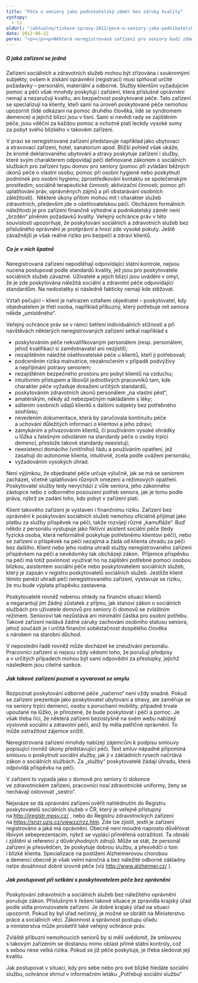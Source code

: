 ```yaml
---
title: "Péče o seniory jako podnikatelský záměr bez záruky kvality"
vystupy:
  - tz
oldUrl: "/aktualne/tiskove-zpravy-2012/pece-o-seniory-jako-podnikatelsky-zamer-bez-zaruky-kvality"
date: 2012-06-22
perex: "<p></p><p>Některá neregistrovaná zařízení pro seniory budí zdání zařízení sociálních služeb nebo zdravotnických zařízení, přestože nesplňují ani minimální zákonné požadavky. Zacházení s klienty může podle veřejného ochránce práv představovat i reálné riziko pro život, zdraví a důstojnost. </p>"
---
```


<!-- imported from the old website -->

<h5>O jaká zařízení se jedná</h5><p>Zařízení sociálních a zdravotních služeb mohou být zřizována i soukromými subjekty, ovšem k získání oprávnění (registraci) musí splňovat určité požadavky – personální, materiální a odborné. Služby klientům vyžadujícím pomoc a péči však mnohdy poskytují i zařízení, která příslušné oprávnění nemají a nezaručují kvalitu, ani bezpečnost poskytované péče. Tato zařízení se specializují na klienty, kteří sami na úroveň poskytované péče nemohou upozornit (lidé odkázaní na pomoc druhého člověka, lidé se syndromem demence) a jejichž blízcí jsou v tísni. Sami si nevědí rady se zajištěním péče, jsou vděční za každou pomoc a ochotně platí leckdy vysoké sumy za pobyt svého blízkého v takovém zařízení.</p><p>V praxi se neregistrované zařízení představuje například jako ubytovací a stravovací zařízení, hotel, sanatorium apod. Bližší pohled však ukáže, že kromě deklarovaného ubytování a stravy poskytuje zařízení i služby, které svým charakterem odpovídají péči definované zákonem o sociálních službách pro zařízení typu domov pro seniory (pomoc při zvládání běžných úkonů péče o vlastní osobu; pomoc při osobní hygieně nebo poskytnutí podmínek pro osobní hygienu; zprostředkování kontaktu se společenským prostředím; sociálně terapeutické činnosti; aktivizační činnosti; pomoc při uplatňování práv, oprávněných zájmů a při obstarávání osobních záležitostí).  Některé úkony přitom mohou mít i charakter služeb zdravotních, především jde o ošetřovatelskou péči. Obcházení formálních náležitostí je pro zařízení finančně výhodné a podnikatelský záměr není „brzděn“ plněním požadavků kvality. Veřejný ochránce práv v této souvislosti upozorňuje, že poskytování sociálních a zdravotních služeb bez příslušného oprávnění je protiprávní a hrozí zde vysoké pokuty. Ještě závažnější je však reálné riziko pro bezpečí a zdraví klientů.</p><h5>Co je v nich špatně</h5><p>Neregistrovaná zařízení nepodléhají odpovídající státní kontrole, nejsou nucena postupovat podle standardů kvality, jež jsou pro poskytovatele sociálních služeb závazné. Uživatelé a jejich blízcí jsou uváděni v omyl, že je zde poskytována náležitá sociální a zdravotní péče odpovídající standardům. Na nedostatky si následně fakticky nemají kde stěžovat. </p><p>Vztah pečující – klient je nahrazen vztahem objednatel – poskytovatel, kdy objednatelem je třetí osoba, například příbuzný, který potřebuje mít seniora někde „umístěného“. </p><p>Veřejný ochránce práv se v rámci šetření individuálních stížností a při návštěvách některých neregistrovaných zařízení setkal například s </p><ul><li>poskytováním péče nekvalifikovaným personálem (resp. personálem, jehož kvalifikaci si zaměstnavatel ani nezjistil); </li><li>nezajištěním náležité ošetřovatelské péče u klientů, kteří ji potřebovali;</li><li>podceněním rizika malnutrice, nezakročením v případě podvýživy a nepřijímání potravy seniorem;</li><li>nezajištěním bezpečného prostoru pro pobyt klientů na vzduchu;</li><li>intuitivním přístupem a libovůlí jednotlivých pracovníků tam, kde charakter péče vyžaduje dosažení určitých standardů, </li><li>poskytováním zdravotních úkonů personálem „na vlastní pěst“,</li><li>amatérským, někdy až nebezpečným nakládáním s léky; </li><li>sdílením osobních údajů klientů s dalšími subjekty bez potřebného souhlasu;</li><li>nevedením dokumentace, která by zaručovala kontinuitu péče a uchování důležitých informací o klientovi a jeho zdraví;</li><li>zamykáním a přivazováním klientů, či používáním vysoké ohrádky u lůžka s falešným odvoláním na standardy péče o osoby trpící demencí, přestože takové standardy neexistují;</li><li>neexistencí domácího (vnitřního) řádu a používáním opatření, jež zasahují do autonomie klienta, intuitivně, zcela podle uvážení personálu;</li><li>vyžadováním vysokých úhrad.</li></ul><p>Není výjimkou, že objednatel péče určuje výlučně, jak se má se seniorem zacházet, včetně uplatňování různých omezení a režimových opatření. Poskytovatel služby tedy nevychází z vůle seniora, jeho zákonného zástupce nebo z odborného posouzení potřeb seniora, jak je tomu podle práva, nýbrž ze zadání toho, kdo pobyt v zařízení platí.</p><p>Klient takového zařízení je vystaven i finančnímu riziku. Zařízení bez oprávnění k poskytování sociálních služeb nemohou oficiálně přijímat jako platbu za služby příspěvek na péči, takže rozvíjejí různé „kamufláže“. Buď někdo z personálu vystupuje jako fiktivní asistent sociální péče (tedy fyzická osoba, která neformálně poskytuje potřebnému klientovi péči), nebo se zařízení o příspěvek na péči nezajímá a žádá od klienta úhradu za péči bez dalšího. Klient nebo jeho rodina uhradí služby neregistrovaného zařízení příspěvkem na péči a nevědomky tak obcházejí zákon.  Příjemce příspěvku na péči má totiž povinnost využívat ho na zajištění potřebné pomoci osobou blízkou, asistentem sociální péče nebo poskytovatelem sociálních služeb, který je zapsán v registru poskytovatelů sociálních služeb. Jestliže klient těmito penězi uhradí péči neregistrovaného zařízení, vystavuje se riziku, že mu bude výplata příspěvku zastavena.</p><p>Poskytovatelé rovněž neberou ohledy na finanční situaci klientů a negarantují jim žádný zůstatek z příjmu, jak stanoví zákon o sociálních službách pro uživatele domovů pro seniory či domovů se zvláštním režimem. Seniorovi tak nezůstává ani minimální částka pro osobní potřebu. Takové zařízení nedává žádné záruky zachování osobního statusu seniora, jehož součástí je i určitá finanční soběstačnost dospělého člověka s nárokem na starobní důchod.</p><p>V neposlední řadě rovněž může docházet ke zneužívání personálu. Pracovníci zařízení si nejsou vždy vědomi toho, že porušují předpisy a v určitých případech mohou být sami odpovědni za přestupky, jejichž následkem jsou citelné sankce. </p><h5>Jak takové zařízení poznat a vyvarovat se omylu</h5><p>Rozpoznat poskytování odborné péče „načerno“ není vždy snadné. Pokud se zařízení prezentuje jako poskytovatel ubytování a stravy, ale zaměřuje se na seniory trpící demencí, osoby s poruchami mobility, případně trvale upoutané na lůžko, je přirozené, že bude poskytovat i péči a pomoc. Je však třeba říci, že některá zařízení bezostyšně na svém webu nabízejí výslovně sociální a zdravotní péči, aniž by měla patřičné oprávnění. To může ostražitost zájemce snížit.</p><p>Neregistrovaná zařízení mnohdy nabízejí zájemcům k podpisu smlouvy popisující rovněž úkony představující péči. Text smluv nápadně připomíná smlouvu o poskytnutí sociální služby, jak ji v základních rysech načrtává zákon o sociálních službách. Za „služby“ poskytovatelé žádají úhradu, která odpovídá příspěvku na péči. </p><p>V zařízení to vypadá jako v domově pro seniory či dokonce ve zdravotnickém zařízení, pracovníci nosí zdravotnické uniformy, ženy se nechávají oslovovat „sestro“.</p><p>Nejsnáze se dá oprávnění zařízení ověřit nahlédnutím do Registru poskytovatelů sociálních služeb v ČR, který je veřejně přístupný na <a title="Otevření do nového okna" href="http://iregistr.mpsv.cz/" target="_blank">http://iregistr.mpsv.cz/</a> , nebo do Registru zdravotnických zařízení na <a href="https://snzr.uzis.cz/viewzz/rzz.htm" target="_blank">https://snzr.uzis.cz/viewzz/rzz.htm</a>. Zde lze zjistit, jestli je zařízení registrováno a jaká má oprávnění. Obecně není moudré naprosto důvěřovat líbivým sebeprezentacím, nýbrž se vyplácí přiměřená ostražitost. Ta obnáší i zjištění si referencí z důvěryhodných zdrojů. Může se stát, že personál zařízení je přesvědčen, že poskytuje dobrou službu, a přesvědčí o tom i blízké klienta. Specializace na postižení Alzheimerovou chorobou a demencí obecně je však velmi náročná a bez náležité odborné základny nelze dosáhnout dobré úrovně péče (viz <a title="Otevření do nového okna" href="http://www.alzheimer.cz/" target="_blank">http://www.alzheimer.cz/</a> ).</p><h5>Jak postupovat při setkání s poskytovatelem péče bez oprávnění </h5><p>Poskytování zdravotních a sociálních služeb bez náležitého oprávnění porušuje zákon. Příslušným k řešení takové situace je zpravidla krajský úřad podle sídla provozovatele zařízení. Je dobré krajský úřad na situaci upozornit. Pokud by byl úřad nečinný, je možné se obrátit na Ministerstvo práce a sociálních věcí. Zákonnost a správnost postupu úřadu a ministerstva může prošetřit také veřejný ochránce práv. </p><p>Zvláště příbuzní nemohoucích seniorů by si měli uvědomit, že smlouvou s takovým zařízením se dostanou mimo oblast přímé státní kontroly, což s sebou nese velká rizika. Pokud se již péče poskytuje, je třeba sledovat její kvalitu. </p><p>Jak postupovat v situaci, kdy pro sebe nebo pro své blízké hledáte sociální službu, ochránce shrnul v informačním letáku „Potřebuji sociální službu“</p>
